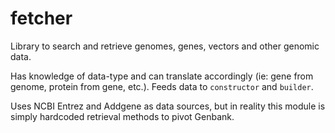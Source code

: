# fetcher
Library to search and retrieve genomes, genes, vectors and other genomic data.

Has knowledge of data-type and can translate accordingly (ie: gene from genome, protein from gene, etc.).
Feeds data to `constructor` and `builder`.

Uses NCBI Entrez and Addgene as data sources, but in reality this module is simply hardcoded retrieval methods to
pivot Genbank.